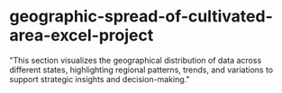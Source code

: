 # geographic-spread-of-cultivated-area-excel-project
"This section visualizes the geographical distribution of data across different states, highlighting regional patterns, trends, and variations to support strategic insights and decision-making."
